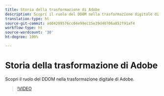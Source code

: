 ```yaml
---
title: Storia della trasformazione di Adobe
description: Scopri il ruolo del DDOM nella trasformazione digitale di Adobe.
translation-type: ht
source-git-commit: add4209576cc04e99ec15e39d40706a852f91af4
workflow-type: ht
source-wordcount: '30'
ht-degree: 100%

---
```



# Storia della trasformazione di Adobe

Scopri il ruolo del DDOM nella trasformazione digitale di Adobe.

>[!VIDEO](https://video.tv.adobe.com/v/41691)
